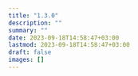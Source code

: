 ```yaml
---
title: "1.3.0"
description: ""
summary: ""
date: 2023-09-18T14:58:47+03:00
lastmod: 2023-09-18T14:58:47+03:00
draft: false
images: []
---
```

